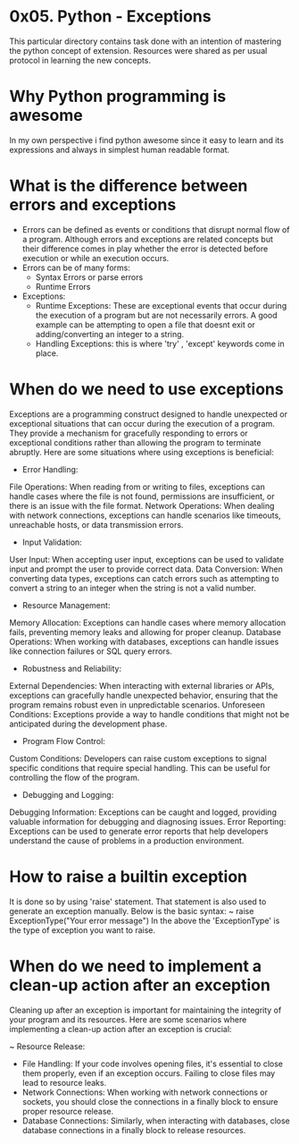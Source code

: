 # 0x05. Python - Exceptions
This particular directory contains task done with an intention of mastering the python concept of extension.
Resources were shared as per usual protocol in learning the new concepts.
# Why Python programming is awesome
In my own perspective i find python awesome since it easy to learn and its expressions and always in simplest human readable format.
# What is the difference between errors and exceptions
* Errors can be defined as events or conditions that disrupt normal flow of a program. Although errors and exceptions are related concepts but their difference comes in play whether the error is detected before execution or while an execution occurs.
* Errors can be of many forms:
	* Syntax Errors or parse errors
	* Runtime Errors
* Exceptions:
	* Runtime Exceptions: These are exceptional events that occur during the execution of a program but are not necessarily errors. A good example can be attempting to open a file that doesnt exit or adding/converting  an integer to a string.
	* Handling Exceptions: this is where 'try' , 'except' keywords come in place.
# When do we need to use exceptions
Exceptions are a programming construct designed to handle unexpected or exceptional situations that can occur during the execution of a program. They provide a mechanism for gracefully responding to errors or exceptional conditions rather than allowing the program to terminate abruptly. Here are some situations where using exceptions is beneficial:

* Error Handling:

File Operations: When reading from or writing to files, exceptions can handle cases where the file is not found, permissions are insufficient, or there is an issue with the file format.
Network Operations: When dealing with network connections, exceptions can handle scenarios like timeouts, unreachable hosts, or data transmission errors.
* Input Validation:

User Input: When accepting user input, exceptions can be used to validate input and prompt the user to provide correct data.
Data Conversion: When converting data types, exceptions can catch errors such as attempting to convert a string to an integer when the string is not a valid number.
* Resource Management:

Memory Allocation: Exceptions can handle cases where memory allocation fails, preventing memory leaks and allowing for proper cleanup.
Database Operations: When working with databases, exceptions can handle issues like connection failures or SQL query errors.
* Robustness and Reliability:

External Dependencies: When interacting with external libraries or APIs, exceptions can gracefully handle unexpected behavior, ensuring that the program remains robust even in unpredictable scenarios.
Unforeseen Conditions: Exceptions provide a way to handle conditions that might not be anticipated during the development phase.
* Program Flow Control:

Custom Conditions: Developers can raise custom exceptions to signal specific conditions that require special handling. This can be useful for controlling the flow of the program.
* Debugging and Logging:

Debugging Information: Exceptions can be caught and logged, providing valuable information for debugging and diagnosing issues.
Error Reporting: Exceptions can be used to generate error reports that help developers understand the cause of problems in a production environment.
# How to raise a builtin exception
It is done so by using 'raise' statement. That statement is also used to generate an exception manually. 
Below is the basic syntax:
~ raise ExceptionType("Your error message")
In the above the 'ExceptionType' is the type of exception you want to raise.
# When do we need to implement a clean-up action after an exception
Cleaning up after an exception is important for maintaining the integrity of your program and its resources. Here are some scenarios where implementing a clean-up action after an exception is crucial:

~ Resource Release:

* File Handling: If your code involves opening files, it's essential to close them properly, even if an exception occurs. Failing to close files may lead to resource leaks.
* Network Connections: When working with network connections or sockets, you should close the connections in a finally block to ensure proper resource release.
* Database Connections: Similarly, when interacting with databases, close database connections in a finally block to release resources.
